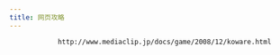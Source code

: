 ```yaml
---
title: 网页攻略
---
```


                http://www.mediaclip.jp/docs/game/2008/12/koware.html


              
